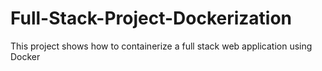# Full-Stack-Project-Dockerization
This project shows how to containerize a full stack web application using Docker
